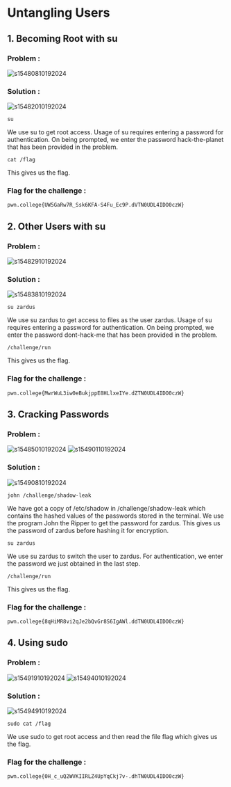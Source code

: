 # Untangling Users
## 1. Becoming Root with su
### Problem :
![s15480810192024](https://a.okmd.dev/md/67138762efa13.png)
### Solution :
![s15482010192024](https://a.okmd.dev/md/6713876d16b46.png)
```
su
```
We use su to get root access. Usage of su requires entering a password for authentication.
On being prompted, we enter the password hack-the-planet that has been provided in the problem.
```
cat /flag
```
This gives us the flag.
### Flag for the challenge :
```
pwn.college{UW5GaRw7R_Ssk6KFA-S4Fu_Ec9P.dVTN0UDL4IDO0czW}
```

## 2. Other Users with su
### Problem :
![s15482910192024](https://a.okmd.dev/md/67138776c93a5.png)
### Solution :
![s15483810192024](https://a.okmd.dev/md/6713877f45a05.png)
```
su zardus
```
We use su zardus to get access to files as the user zardus.
Usage of su requires entering a password for authentication.
On being prompted, we enter the password dont-hack-me that has been provided in the problem.
```
/challenge/run
```
This gives us the flag.
### Flag for the challenge :
```
pwn.college{MwrWuL3iw0eBukjppE8HLlxeIYe.dZTN0UDL4IDO0czW}
```

## 3. Cracking Passwords
### Problem :
![s15485010192024](https://a.okmd.dev/md/6713878c85926.png)
![s15490110192024](https://a.okmd.dev/md/671387977e4b5.png)
### Solution :
![s15490810192024](https://a.okmd.dev/md/6713879e36b87.png)
```
john /challenge/shadow-leak
```
We have got a copy of /etc/shadow in /challenge/shadow-leak which contains the hashed values of the passwords stored in the terminal.
We use the program John the Ripper to get the password for zardus. This gives us the password of zardus before hashing it for encryption.
```
su zardus
```
We use su zardus to switch the user to zardus. For authentication, we enter the password we just obtained in the last step.
```
/challenge/run
```
This gives us the flag.
### Flag for the challenge :
```
pwn.college{8qHiMR8vi2qJe2bQvGr8S6IgAWl.ddTN0UDL4IDO0czW}
```

##  4. Using sudo
### Problem :
![s15491910192024](https://a.okmd.dev/md/671387a9117a7.png)
![s15494010192024](https://a.okmd.dev/md/671387bdb6a1c.png)
### Solution :
![s15494910192024](https://a.okmd.dev/md/671387c6b4ed4.png)
```
sudo cat /flag
```
We use sudo to get root access and then read the file flag which gives us the flag.
### Flag for the challenge :
```
pwn.college{0H_c_uQ2WVKIIRLZ4UpYqCkj7v-.dhTN0UDL4IDO0czW}
```
